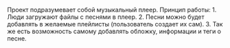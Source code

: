 Проект подразумевает собой музыкальный плеер.
Принцип работы:
    1. Люди загружают файлы с песнями в плеер.
    2. Песни можно будет добавлять в желаемые плейлисты (пользователь создает их сам).
    3. Так же есть возможность самому добавлять обложку, информации и теги о песне. 